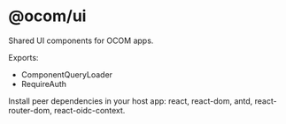 # @ocom/ui

Shared UI components for OCOM apps.

Exports:
- ComponentQueryLoader
- RequireAuth

Install peer dependencies in your host app: react, react-dom, antd, react-router-dom, react-oidc-context.
